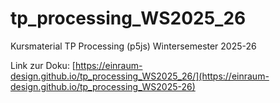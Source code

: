 # tp_processing_WS2025_26
Kursmaterial TP Processing (p5js) Wintersemester 2025-26

Link zur Doku: [https://einraum-design.github.io/tp_processing_WS2025_26/](https://einraum-design.github.io/tp_processing_WS2025-26)
